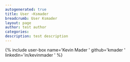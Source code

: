 ```yaml
---
autogenerated: true
title: User ›Ksmader
breadcrumb: User Ksmader
layout: page
author: test author
categories: 
description: test description
---
```


{% include user-box name='Kevin Mader ' github='kmader ' linkedin='in/kevinmader ' %}
